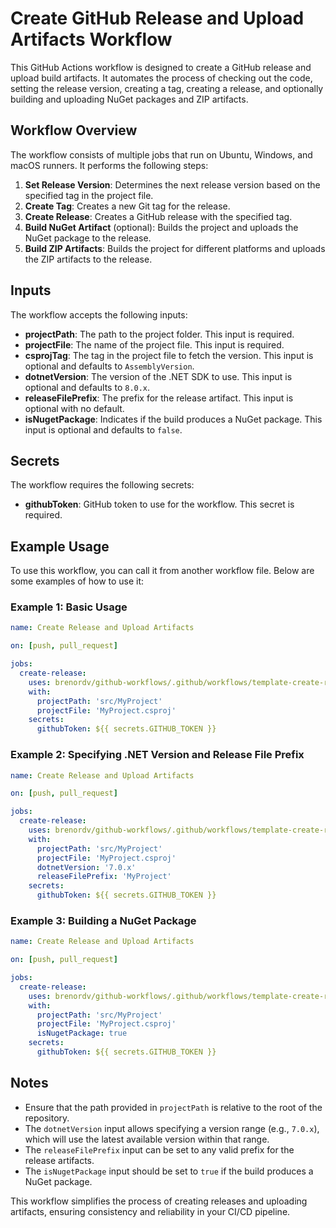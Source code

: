 ﻿# Create GitHub Release and Upload Artifacts Workflow

This GitHub Actions workflow is designed to create a GitHub release and upload build artifacts. It automates the process
of checking out the code, setting the release version, creating a tag, creating a release, and optionally building and 
uploading NuGet packages and ZIP artifacts.

## Workflow Overview

The workflow consists of multiple jobs that run on Ubuntu, Windows, and macOS runners. It performs the following steps:

1. **Set Release Version**: Determines the next release version based on the specified tag in the project file.
2. **Create Tag**: Creates a new Git tag for the release.
3. **Create Release**: Creates a GitHub release with the specified tag.
4. **Build NuGet Artifact** (optional): Builds the project and uploads the NuGet package to the release.
5. **Build ZIP Artifacts**: Builds the project for different platforms and uploads the ZIP artifacts to the release.

## Inputs

The workflow accepts the following inputs:

- **projectPath**: The path to the project folder. This input is required.
- **projectFile**: The name of the project file. This input is required.
- **csprojTag**: The tag in the project file to fetch the version. This input is optional and defaults to `AssemblyVersion`.
- **dotnetVersion**: The version of the .NET SDK to use. This input is optional and defaults to `8.0.x`.
- **releaseFilePrefix**: The prefix for the release artifact. This input is optional with no default.
- **isNugetPackage**: Indicates if the build produces a NuGet package. This input is optional and defaults to `false`.

## Secrets

The workflow requires the following secrets:

- **githubToken**: GitHub token to use for the workflow. This secret is required.

## Example Usage

To use this workflow, you can call it from another workflow file. Below are some examples of how to use it:

### Example 1: Basic Usage

```yaml
name: Create Release and Upload Artifacts

on: [push, pull_request]

jobs:
  create-release:
    uses: brenordv/github-workflows/.github/workflows/template-create-release-and-artifacts.yml@v1
    with:
      projectPath: 'src/MyProject'
      projectFile: 'MyProject.csproj'
    secrets:
      githubToken: ${{ secrets.GITHUB_TOKEN }}
```

### Example 2: Specifying .NET Version and Release File Prefix

```yaml
name: Create Release and Upload Artifacts

on: [push, pull_request]

jobs:
  create-release:
    uses: brenordv/github-workflows/.github/workflows/template-create-release-and-artifacts.yml@v1
    with:
      projectPath: 'src/MyProject'
      projectFile: 'MyProject.csproj'
      dotnetVersion: '7.0.x'
      releaseFilePrefix: 'MyProject'
    secrets:
      githubToken: ${{ secrets.GITHUB_TOKEN }}
```

### Example 3: Building a NuGet Package

```yaml
name: Create Release and Upload Artifacts

on: [push, pull_request]

jobs:
  create-release:
    uses: brenordv/github-workflows/.github/workflows/template-create-release-and-artifacts.yml@v1
    with:
      projectPath: 'src/MyProject'
      projectFile: 'MyProject.csproj'
      isNugetPackage: true
    secrets:
      githubToken: ${{ secrets.GITHUB_TOKEN }}
```

## Notes

- Ensure that the path provided in `projectPath` is relative to the root of the repository.
- The `dotnetVersion` input allows specifying a version range (e.g., `7.0.x`), which will use the latest available 
version within that range.
- The `releaseFilePrefix` input can be set to any valid prefix for the release artifacts.
- The `isNugetPackage` input should be set to `true` if the build produces a NuGet package.

This workflow simplifies the process of creating releases and uploading artifacts, ensuring consistency and reliability
in your CI/CD pipeline.